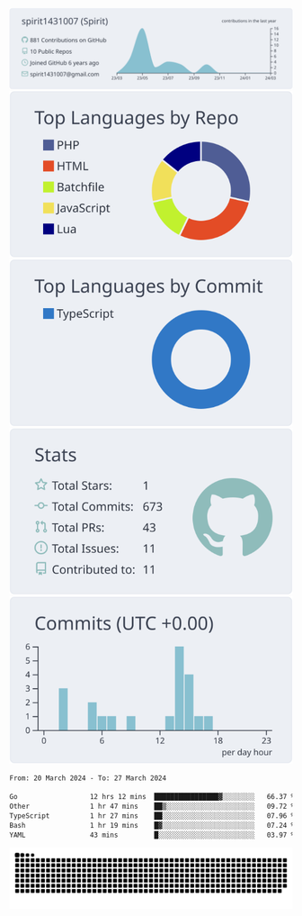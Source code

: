 [![](https://raw.githubusercontent.com/spirit1431007/spirit1431007/master/profile-summary-card-output/nord_bright/0-profile-details.svg)](https://git.io/spiritx)
[![](https://raw.githubusercontent.com/spirit1431007/spirit1431007/master/profile-summary-card-output/nord_bright/1-repos-per-language.svg)](https://git.io/spiritx) [![](https://raw.githubusercontent.com/spirit1431007/spirit1431007/master/profile-summary-card-output/nord_bright/2-most-commit-language.svg)](https://git.io/spiritx)
[![](https://raw.githubusercontent.com/spirit1431007/spirit1431007/master/profile-summary-card-output/nord_bright/3-stats.svg)](https://git.io/spiritx) [![](https://raw.githubusercontent.com/spirit1431007/spirit1431007/master/profile-summary-card-output/nord_bright/4-productive-time.svg)](https://git.io/spiritx)

<!--START_SECTION:waka-->

```txt
From: 20 March 2024 - To: 27 March 2024

Go                  12 hrs 12 mins  ████████████████▓░░░░░░░░   66.37 %
Other               1 hr 47 mins    ██▒░░░░░░░░░░░░░░░░░░░░░░   09.72 %
TypeScript          1 hr 27 mins    ██░░░░░░░░░░░░░░░░░░░░░░░   07.96 %
Bash                1 hr 19 mins    █▓░░░░░░░░░░░░░░░░░░░░░░░   07.24 %
YAML                43 mins         █░░░░░░░░░░░░░░░░░░░░░░░░   03.97 %
```

<!--END_SECTION:waka-->

![contribution](https://github.com/spirit1431007/spirit1431007/blob/output/github-contribution-grid-snake.svg)
